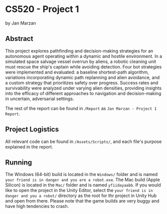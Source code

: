 # CS520 - Project 1
by Jan Marzan

## Abstract
This project explores pathfinding and decision-making strategies for an autonomous agent operating within a dynamic and hostile environment. In a simulated space salvage vessel overrun by aliens, a robotic cleaning unit must rescue the ship's captain while avoiding detection. Four bot strategies were implemented and evaluated: a baseline shortest-path algorithm, variations incorporating dynamic path replanning and alien avoidance, and a custom strategy that prioritizes safety over progress. Success rates and survivability were analyzed under varying alien densities, providing insights into the efficacy of different approaches to navigation and decision-making in uncertain, adversarial settings. 

The rest of the report can be found in `/Report` as `Jan Marzan - Project 1 Report`. 

## Project Logistics
All relevant code can be found in `/Assets/Scripts/`, and each file's purpose explained in the report.

## Running
The Windows (64-bit) build is located in the `Windows/` folder and is named `your friend is in danger and you are a robot.exe`. The Mac build (Apple Silicon) is located in the `Mac/` folder and is named `yfiidayaabb`. If you would like to open the project in the Unity Editor, select the `your friend is in danger and you a robot/` directory as the root for thr project in Unity Hub and open from there. Please note that the game builds are very buggy and have high tendencies to crash. 